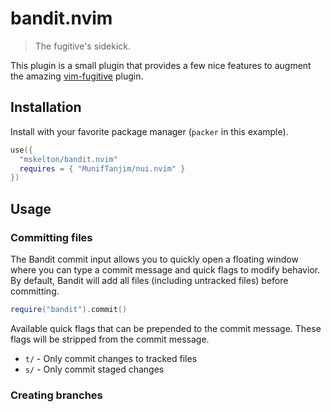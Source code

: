 # bandit.nvim

> The fugitive's sidekick.

This plugin is a small plugin that provides a few nice features to augment the
amazing [vim-fugitive](https://github.com/tpope/vim-fugitive) plugin.

## Installation

Install with your favorite package manager (`packer` in this example).

```lua
use({
  "mskelton/bandit.nvim"
  requires = { "MunifTanjim/nui.nvim" }
})
```

## Usage

### Committing files

The Bandit commit input allows you to quickly open a floating window where you
can type a commit message and quick flags to modify behavior. By default, Bandit
will add all files (including untracked files) before committing.

```lua
require("bandit").commit()
```

Available quick flags that can be prepended to the commit message. These flags
will be stripped from the commit message.

- `t/` - Only commit changes to tracked files
- `s/` - Only commit staged changes

### Creating branches
